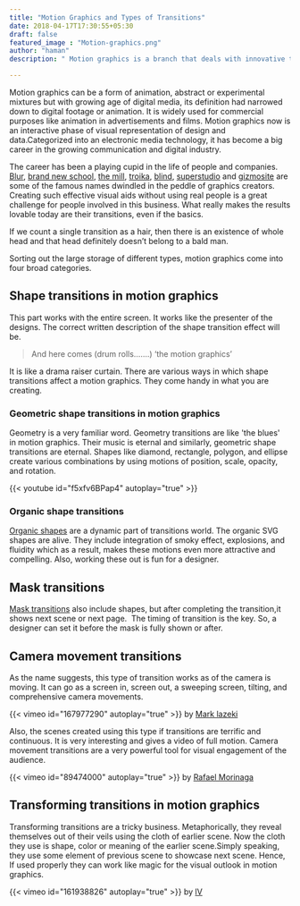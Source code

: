 ```yaml
---
title: "Motion Graphics and Types of Transitions"
date: 2018-04-17T17:30:55+05:30
draft: false
featured_image : "Motion-graphics.png"
author: "haman"
description: " Motion graphics is a branch that deals with innovative transitions. Geometry,organic shape,mask,camera and transforming are the types of transitions which are included in this."

---
```


<p>Motion graphics can be a form of animation, abstract or experimental mixtures but with growing age of digital media, its definition had narrowed down to digital footage or animation. It is widely used for commercial purposes like animation in advertisements and films. Motion graphics now is an interactive phase of visual representation of design and data.Categorized into an electronic media technology, it has become a big career in the growing communication and digital industry.</p>

<p>The career has been a playing cupid in the life of people and companies. <a href="http://www.blur.com/" alt="s"> Blur</a>, <a href="http://brandnewschool.com/" alt="c"> brand new school</a>, <a href="http://www.themill.com/" alt="h">the mill</a>, <a href="http://www.troika.tv/: alt="h">troika</a>, <a href="https://blind.com/" alt="o"> blind</a>, <a href="http://www.superestudio.tv/" alt="l">superstudio</a> and <a href= "http://gizmosite.tv/" alt= "z">gizmosite</a> are some of the famous names dwindled in the peddle of graphics creators. Creating such effective visual aids without using real people is a great challenge for people involved in this business. What really makes the results lovable today are their transitions, even if the basics.</p>

<p>If we count a single transition as a hair, then there is an existence of whole head and that head definitely doesn’t belong to a bald man.</p>

<p> Sorting out the large storage of different types, motion graphics come into four broad categories.</p>



<h2>Shape transitions in motion graphics</h2>
<p>This part works with the entire screen. It works like the presenter of the designs. The correct written description of the shape transition effect will be.</p>

<blockquote>And here comes (drum rolls…….) ‘the motion graphics’</blockquote>



<p>It is like a drama raiser curtain. There are various ways in which shape transitions affect a motion graphics. They come handy in what you are creating.</p>



<h3>Geometric shape transitions in motion graphics</h3>

<p>Geometry is a very familiar word. Geometry transitions are like 'the blues'  in motion graphics. Their music is eternal and similarly, geometric shape transitions are eternal. Shapes like diamond, rectangle, polygon, and ellipse create various combinations by using motions of position, scale, opacity, and rotation.</p>



{{< youtube id="f5xfv6BPap4" autoplay="true" >}}



<h3>Organic shape transitions</h3>

<p><a href="https://tympanus.net/Development/ShapeMorphIdeas/index.html" alt="v">Organic shapes</a> are a dynamic part of transitions world. The organic SVG shapes are alive. They include integration of smoky effect, explosions, and fluidity which as a result, makes these motions even more attractive and compelling. Also, working these out is fun for a designer.</p>



<h2>Mask transitions</h2>

<p><a href="https://tympanus.net/Tutorials/CSSMaskTransition/
" alt="y">Mask transitions</a> also include shapes, but after completing the transition,it shows next scene or next page.  The timing of transition is the key. So, a designer can set it before the mask is fully shown or after.</p>

<h2>Camera movement transitions</h2>

<p>As the name suggests, this type of transition works as of the camera is moving. It can go as a screen in, screen out, a sweeping screen, tilting, and comprehensive camera movements.</p>
{{< vimeo id="167977290" autoplay="true" >}}
by <a href="https://vimeo.com/lastnightsoundtrack">Mark lazeki</a>

<p>Also, the scenes created using this type if transitions are terrific and continuous. It is very interesting and gives a video of full motion. Camera movement transitions are a very powerful tool for visual engagement of the audience.</p>
{{< vimeo id="89474000" autoplay="true" >}}
by <a href="https://vimeo.com/coliriotv">Rafael Morinaga</a>


<h2>Transforming transitions in motion graphics</h2>

<p>Transforming transitions are a tricky business. Metaphorically, they reveal themselves out of their veils using the cloth of earlier scene. Now the cloth they use is shape, color or meaning of the earlier scene.Simply speaking, they use some element of previous scene to showcase next scene. Hence, If used properly they can work like magic for the visual outlook in motion graphics.</p>

{{< vimeo id="161938826" autoplay="true" >}}
by <a href="https://vimeo.com/ivanimation">lV</a>






